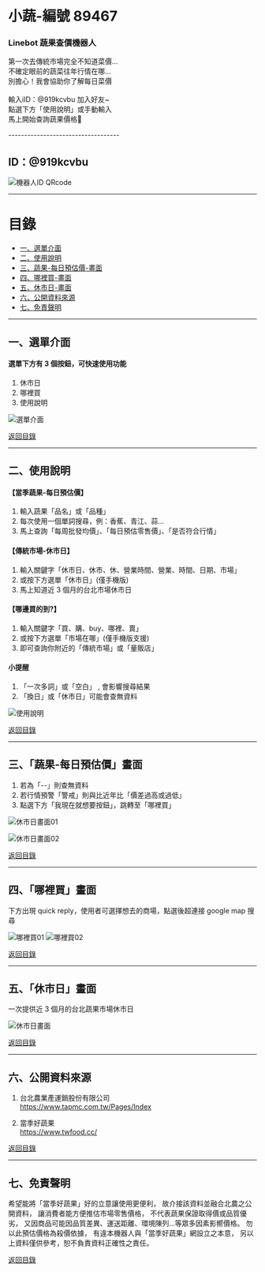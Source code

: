 # 小蔬-編號 89467

### Linebot 蔬果查價機器人

<p>
第一次去傳統市場完全不知道菜價...<br>
不確定眼前的蔬菜往年行情在哪...<br>
別擔心！我會協助你了解每日菜價<br>
<br>
輸入iID：@919kcvbu 加入好友~<br>
點選下方「使用說明」或手動輸入<br>
馬上開始查詢蔬果價格🥦<br>
</p>
-----------------------------------

## ID：@919kcvbu

![機器人ID QRcode](https://raw.githubusercontent.com/Leileisme/Linebot/main/images/readme/addFriend_919kcvbu.png)

---

# 目錄

- [一、選單介面](#一選單介面)
- [二、使用說明](#二使用說明)
- [三、蔬果-每日預估價-畫面](#三蔬果-每日預估價畫面)
- [四、哪裡買-畫面](#四哪裡買畫面)
- [五、休市日-畫面](#五休市日畫面)
- [六、公開資料來源](#六公開資料來源)
- [七、免責聲明](#七免責聲明)

---

## 一、選單介面

#### 選單下方有 3 個按鈕，可快速使用功能

1. 休市日
2. 哪裡買
3. 使用說明
   <br>

![選單介面](https://raw.githubusercontent.com/Leileisme/Linebot/main/images/readme/menu.jpg)

[返回目錄](#目錄)

---

## 二、使用說明

#### 【當季蔬果-每日預估價】

1. 輸入蔬果「品名」或「品種」
2. 每次使用一個單詞搜尋，例：香蕉、青江、蒜...
3. 馬上查詢「每周批發均價」、「每日預估零售價」、「是否符合行情」

#### 【傳統市場-休市日】

1. 輸入關鍵字「休市日、休市、休、營業時間、營業、時間、日期、市場」
2. 或按下方選單「休市日」(僅手機版)
3. 馬上知道近 3 個月的台北市場休市日

#### 【哪邊買的到?】

1. 輸入關鍵字「買、購、buy、哪裡、賣」
2. 或按下方選單「市場在哪」(僅手機版支援)
3. 即可查詢你附近的「傳統市場」或「量販店」

#### 小提醒

1. 「一次多詞」或「空白」 , 會影響搜尋結果
2. 「換日」或「休市日」可能會查無資料
   <br>

![使用說明](https://raw.githubusercontent.com/Leileisme/Linebot/main/images/readme/manual.jpg)

[返回目錄](#目錄)

---

## 三、「蔬果-每日預估價」畫面

1. 若為「--」則查無資料
2. 若行情預警「警戒」則與比近年比「價差過高或過低」
3. 點選下方「我現在就想要按鈕」，跳轉至「哪裡買」
   <br>

![休市日畫面01](https://raw.githubusercontent.com/Leileisme/Linebot/main/images/readme/date01.jpg)

![休市日畫面02](https://raw.githubusercontent.com/Leileisme/Linebot/main/images/readme/date02.jpg)

[返回目錄](#目錄)

---

## 四、「哪裡買」畫面

下方出現 quick reply，使用者可選擇想去的商場，點選後超連接 google map 搜尋

![哪裡買01](https://raw.githubusercontent.com/Leileisme/Linebot/main/images/readme/market01.jpg)
![哪裡買02](https://github.com/Leileisme/Linebot/blob/main/images/readme/market02.jpg)

[返回目錄](#目錄)

---

## 五、「休市日」畫面

一次提供近 3 個月的台北蔬果市場休市日
<br>

![休市日畫面](https://raw.githubusercontent.com/Leileisme/Linebot/main/images/readme/cloedDay.jpg)

[返回目錄](#目錄)

---

## 六、公開資料來源

1. 台北農業產運銷股份有限公司<br>
   https://www.tapmc.com.tw/Pages/Index

2. 當季好蔬果<br>
   https://www.twfood.cc/
   <br>

[返回目錄](#目錄)

---

## 七、免責聲明

希望能將「當季好蔬果」好的立意讓使用更便利，
故介接該資料並融合北農之公開資料，
讓消費者能方便推估市場零售價格，
不代表蔬果保證取得價或品質優劣，
又因商品可能因品質差異、運送距離、環境陳列...等眾多因素影嚮價格。
勿以此預估價格為殺價依據，
有違本機器人與「當季好蔬果」網設立之本意，
另以上資料僅供參考，恕不負責資料正確性之責任。

[返回目錄](#目錄)
